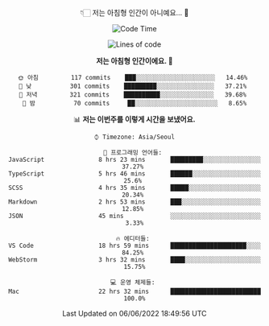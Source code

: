 <div align='center'>
 
👇🏻 저는 아침형 인간이 아니예요... 🙊
 
<!--START_SECTION:waka-->
![Code Time](http://img.shields.io/badge/Code%20Time-1%2C533%20hrs%2015%20mins-blue)

![Lines of code](https://img.shields.io/badge/%EC%A0%80%EB%8A%94%20%EC%97%AC%ED%83%9C%EA%B9%8C%EC%A7%80%20-216%20Thousand%20%EC%A4%84%EC%9D%98%20%EC%BD%94%EB%93%9C%EB%A5%BC%20%EC%9E%91%EC%84%B1%ED%96%88%EC%96%B4%EC%9A%94.-blue)

**저는 아침형 인간이에요. 🐤** 

```text
🌞 아침         117 commits    ███░░░░░░░░░░░░░░░░░░░░░░   14.46% 
🌆 낮　         301 commits    █████████░░░░░░░░░░░░░░░░   37.21% 
🌃 저녁         321 commits    ██████████░░░░░░░░░░░░░░░   39.68% 
🌙 밤　         70 commits     ██░░░░░░░░░░░░░░░░░░░░░░░   8.65%

```


📊 **저는 이번주를 이렇게 시간을 보냈어요.** 

```text
⌚︎ Timezone: Asia/Seoul

💬 프로그래밍 언어들: 
JavaScript               8 hrs 23 mins       █████████░░░░░░░░░░░░░░░░   37.27% 
TypeScript               5 hrs 46 mins       ██████░░░░░░░░░░░░░░░░░░░   25.6% 
SCSS                     4 hrs 35 mins       █████░░░░░░░░░░░░░░░░░░░░   20.34% 
Markdown                 2 hrs 53 mins       ███░░░░░░░░░░░░░░░░░░░░░░   12.85% 
JSON                     45 mins             ░░░░░░░░░░░░░░░░░░░░░░░░░   3.33%

🔥 에디터들: 
VS Code                  18 hrs 59 mins      █████████████████████░░░░   84.25% 
WebStorm                 3 hrs 32 mins       ████░░░░░░░░░░░░░░░░░░░░░   15.75%

💻 운영 체제들: 
Mac                      22 hrs 32 mins      █████████████████████████   100.0%

```


 Last Updated on 06/06/2022 18:49:56 UTC
<!--END_SECTION:waka-->
 </div>
<!---
Emewjin/Emewjin is a ✨ special ✨ repository because its `README.md` (this file) appears on your GitHub profile.
You can click the Preview link to take a look at your changes.
--->
